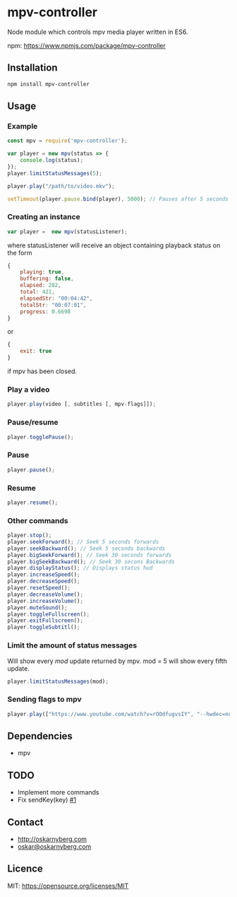 # mpv-controller
Node module which controls mpv media player written in ES6.

npm: https://www.npmjs.com/package/mpv-controller

## Installation
```sh
npm install mpv-controller
```

## Usage
### Example
```Javascript
const mpv = require('mpv-controller');

var player = new mpv(status => {
    console.log(status);
});
player.limitStatusMessages(5);

player.play("/path/to/video.mkv");

setTimeout(player.pause.bind(player), 5000); // Pauses after 5 seconds
```

### Creating an instance
```Javascript
var player =  new mpv(statusListener);
```
where statusListener will receive an object containing playback status on the
form
```Javascript
{
    playing: true,
    buffering: false,
    elapsed: 282,
    total: 421,
    elapsedStr: "00:04:42",
    totalStr: "00:07:01",
    progress: 0.6698
}
```
or
```Javascript
{
    exit: true
}
```
if mpv has been closed.

### Play a video
```Javascript
player.play(video [, subtitles [, mpv-flags]]);
```

### Pause/resume
```Javascript
player.togglePause();
```

### Pause
```Javascript
player.pause();
```

### Resume
```Javascript
player.resume();
```

### Other commands
```Javascript
player.stop();
player.seekForward(); // Seek 5 seconds forwards
player.seekBackward(); // Seek 5 seconds backwards
player.bigSeekForward(); // Seek 30 seconds forwards
player.bigSeekBackward(); // Seek 30 secons Backwards
player.displayStatus(); // Displays status hud
player.increaseSpeed();
player.decreaseSpeed();
player.resetSpeed();
player.decreaseVolume();
player.increaseVolume();
player.muteSound();
player.toggleFullscreen();
player.exitFullscreen();
player.toggleSubtitl();
```

### Limit the amount of status messages
Will show every *mod* update returned by mpv. mod = 5 will show every fifth
update.
```Javascript
player.limitStatusMessages(mod);
```

### Sending flags to mpv
```Javascript
player.play(["https://www.youtube.com/watch?v=rOOdfugvsIY", "--hwdec=no", "--ytdl-format=best"]);
```

## Dependencies
* mpv

## TODO
* Implement more commands
* Fix sendKey(key) [#1](/../../issues/1)

## Contact
* http://oskarnyberg.com
* oskar@oskarnyberg.com

## Licence
MIT: https://opensource.org/licenses/MIT

